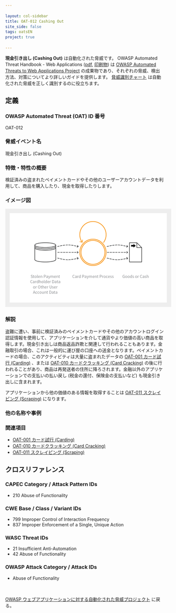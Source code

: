 ```yaml
---

layout: col-sidebar
title: OAT-012 Cashing Out
site_side: false
tags: oatsEN
project: true

---
```


**現金引き出し (Cashing Out)** は自動化された脅威です。 OWASP Automated Threat Handbook - Web Applications ([pdf](https://github.com/OWASP/www-project-automated-threats-to-web-applications/tree/master/assets/files/EN), [印刷物](http://www.lulu.com/shop/owasp-foundation/automated-threat-handbook/paperback/product-23540699.html)) は [OWASP Automated Threats to Web Applications Project](../../../) の成果物であり、それぞれの脅威、検出方法、対策についてより詳しいガイドを提供します。 [脅威識別チャート](https://www.owasp.org/www-project-automated-threats-to-web-applications/assets/files/oat-ontology-decision-chart.pdf) は自動化された脅威を正しく識別するのに役立ちます。

## 定義
### OWASP Automated Threat (OAT) ID 番号
OAT-012

### 脅威イベント名
現金引き出し (Cashing Out)

### 特徴・特性の概要
検証済みの盗まれたペイメントカードやその他のユーザーアカウントデータを利用して、商品を購入したり、現金を取得したりします。

### イメージ図
<img alt="Indicative diagram for OAT-012" src="images/500px-OAT-012_Cashing_Out.png" style="background-color:#eeeeee;padding:1em;">

### 解説
盗難に遭い、事前に検証済みのペイメントカードやその他のアカウントログイン認証情報を使用して、アプリケーションを介して通貨やより価値の高い商品を取得します。現金引き出しは商品返品詐欺と関連して行われることもあります。金融取引の場合、これは一般的に運び屋の口座への送金となります。ペイメントカードの場合、このアクティビティは大量に盗まれたデータの [OAT-001 カード試行 (Carding)](OAT-001_Carding.md) 、または [OAT-010 カードクラッキング (Card Cracking)](OAT-010_Card_Cracking.md) の後に行われることがあり、商品は再発送者の住所に降ろされます。金融以外のアプリケーションでの支払いの払い戻し (税金の還付、保険金の支払いなど) も現金引き出しに含まれます。

アプリケーションから他の価値のある情報を取得することは [OAT-011 スクレイピング (Scraping)](OAT-011_Scraping.html) になります。


### 他の名称や事例


### 関連項目
* [OAT-001 カード試行 (Carding)](OAT-001_Carding.md)
* [OAT-010 カードクラッキング (Card Cracking)](OAT-010_Card_Cracking.md)
* [OAT-011 スクレイピング (Scraping)](OAT-011_Scraping.md)

## クロスリファレンス
### CAPEC Category / Attack Pattern IDs
* 210 Abuse of Functionality

### CWE Base / Class / Variant IDs
* 799 Improper Control of Interaction Frequency
* 837 Improper Enforcement of a Single, Unique Action

### WASC Threat IDs
* 21 Insufficient Anti-Automation
* 42 Abuse of Functionality

### OWASP Attack Category / Attack IDs
* Abuse of Functionality

<br/><br/>[OWASP ウェブアプリケーションに対する自動化された脅威プロジェクト](../../../) に戻る。<br/><br/>
